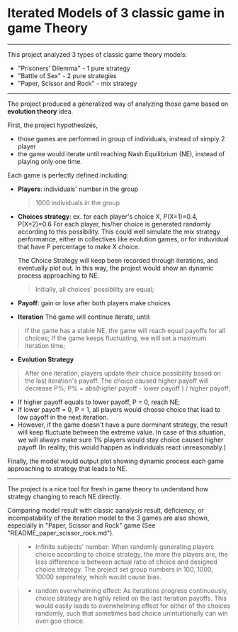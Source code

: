 # Iterated Models of 3 classic game in game Theory
---------------------------------------------------------------------------------------------------
This project analyzed 3 types of classic game theory models: 
+ "Prisoners' Dilemma" - 1 pure strategy
+ "Battle of Sex" - 2 pure strategies
+ "Paper, Scissor and Rock" - mix strategy

---------------------------------------------------------------------------------------------------
The project produced a generalized way of analyzing those game based on **evolution theory** idea. 

First, the project hypothesizes,
+ those games are performed in group of individuals, instead of simply 2 player
+ the game would iterate until reaching Nash Equilibrium (NE), instead of playing only one time.

Each game is perfectly defined including:
+ **Players**: 
  individuals' number in the group

  > 1000 individuals in the group

+ **Choices strategy**:
  ex. for each player's choice X, P(X=1)=0.4, P(X=2)=0.6 
  For each player, his/her choice is generated randomly according to this possibility. This could well simulate the mix strategy performance, either in collectives like evolution games, or for induvidual that have P percentage to make X choice.

  The Choice Strategy will keep been recorded through iterations, and eventually plot out. In this way, the project would show an dynamic process approaching to NE.

  > Initially, all choices' possibility are equal;

+ **Payoff**:
  gain or lose after both players make choices
  
+ **Iteration**
  The game will continue iterate, until:
> If the game has a stable NE, the game will reach equal payoffs for all choices;
> If the game keeps fluctuating, we will set a maximum iteration time;

+ **Evolution Strategy**

> After one iteration, players update their choice possibility based on the last iteration's payoff.
> The choice caused higher payoff will decrease P%;
> P% = abs(higher payoff - lower payoff ) / higher payoff;
  
  + If higher payoff equals to lower payoff, P = 0, reach NE;
  + If lower payoff = 0, P = 1, all players would choose choice that lead to low payoff in the next iteration. 
  + However, if the game doesn't have a pure dorminant strategy, the result will keep fluctuate between the extreme value. In case of this situation, we will always make sure 1% players would stay choice caused higher payoff (In reality, this would happen as individuals react unreasonably.)

Finally, the model would output plot showing dynamic process each game approaching to strategy that leads to NE.

---------------------------------------------------------------------------------------------------
The project is a nice tool for fresh in game theory to understand how strategy changing to reach NE directly.

Comparing model result with classic aanalysis result, deficiency, or incompatability of the iteration model to the 3 games are also shown, especially in "Paper, Scissor and Rock" game (See "README_paper_scissor_rock.md").

> + Infinite subjects' number:
> When randomly generating players choice according to choice strategy, the more the players are, the less difference is between actual ratio of choice and designed choice strategy.
> The project set group numbers in 100, 1000, 10000 seperately, which would cause bias.

> + random overwhelming effect:
> As iterations progress continuously, choice strategy are highly relied on the last iteration payoffs. This would easily leads to overwhelming effect for either of the choices randomly, such that sometimes bad choice unintuitionally can win over goo choice.
